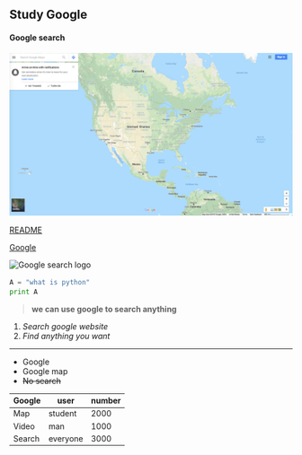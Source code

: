 ## Study Google

#### Google search

![Google map](https://github.com/cnhuijiang/Example-1/blob/master/Screen%20Shot%202018-06-14%20at%2010.44.44%20AM.png)

[README](https://github.com/cnhuijiang/Example-1/blob/master/README.md)

[Google](https://www.google.com)

![Google search logo](https://storage.googleapis.com/gd-wagtail-prod-assets/original_images/evolving_google_identity_share.jpg)

```python
A = "what is python"
print A
```

> **we can use google to search anything**

1. *Search google website*
2. *Find anything you want*
***
* Google
* Google map
* ~~No search~~

| Google        | user           | number  |
| ------------- |-------------| -----|
| Map           | student       |  2000 |
| Video         | man           |  1000 |
| Search        | everyone      |  3000 |
